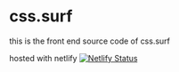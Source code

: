 # css.surf
this is the front end source code of css.surf

hosted with netlify
[![Netlify Status](https://api.netlify.com/api/v1/badges/1efa5c45-b0e3-456c-b6c1-35c393e18bf6/deploy-status)](https://app.netlify.com/sites/fervent-roentgen-2e6c31/deploys)
